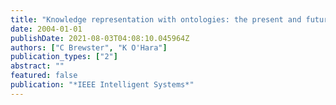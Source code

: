 ```yaml
---
title: "Knowledge representation with ontologies: the present and future"
date: 2004-01-01
publishDate: 2021-08-03T04:08:10.045964Z
authors: ["C Brewster", "K O'Hara"]
publication_types: ["2"]
abstract: ""
featured: false
publication: "*IEEE Intelligent Systems*"
---
```


